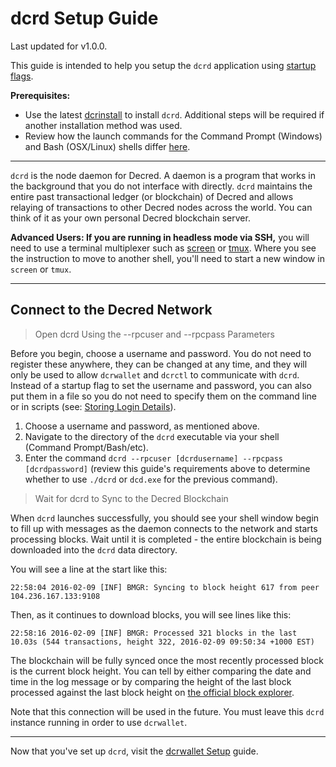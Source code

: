 # **dcrd Setup Guide**

Last updated for v1.0.0.

This guide is intended to help you setup the `dcrd` application using [startup flags](/getting-started/startup-basics.md#startup-command-flags). 

**Prerequisites:**

- Use the latest [dcrinstall](/getting-started/user-guides/cli-installation.md) to install `dcrd`. Additional steps will be required if another installation method was used.
- Review how the launch commands for the Command Prompt (Windows) and Bash (OSX/Linux) shells differ [here](/getting-started/cli-differences.md).

---

`dcrd` is the node daemon for Decred. A daemon is a program that works in the background that you do not interface with directly. `dcrd` maintains the entire past transactional ledger (or blockchain) of Decred and allows relaying of transactions to other Decred nodes across the world. You can think of it as your own personal Decred blockchain server.

**Advanced Users: If you are running in headless mode via SSH,** you
will need to use a terminal multiplexer such as [screen](http://www.howtogeek.com/howto/ubuntu/keep-your-ssh-session-running-when-you-disconnect/)
or [tmux](https://tmux.github.io/). Where you see the instruction to
move to another shell, you'll need to start a new window in `screen`
or `tmux`.

---

## **<i class="fa fa-cloud"></i> Connect to the Decred Network**

> Open dcrd Using the --rpcuser and --rpcpass Parameters

Before you begin, choose a username and password. You do not need to register these anywhere, they can be changed at any time, and they will only be used to allow `dcrwallet` and `dcrctl` to communicate with `dcrd`. Instead of a startup flag to set the username and password, you can also put them in a file so you do not need to specify them on the command line or in scripts (see: [Storing Login Details](/advanced/storing-login-details.md)).

1. Choose a username and password, as mentioned above.
2. Navigate to the directory of the `dcrd` executable via your shell (Command Prompt/Bash/etc).
3. Enter the command `dcrd --rpcuser [dcrdusername] --rpcpass [dcrdpassword]` (review this guide's requirements above to determine whether to use `./dcrd` or `dcd.exe` for the previous command).

> Wait for dcrd to Sync to the Decred Blockchain

When `dcrd` launches successfully, you should see your shell window begin to fill up with messages as the daemon connects to the network and starts processing blocks. Wait until it is completed - the entire blockchain is being downloaded into the `dcrd` data directory. 

You will see a line at the start like this:

```no-highlight
22:58:04 2016-02-09 [INF] BMGR: Syncing to block height 617 from peer 104.236.167.133:9108
```

Then, as it continues to download blocks, you will see lines like this:

```no-highlight
22:58:16 2016-02-09 [INF] BMGR: Processed 321 blocks in the last 10.03s (544 transactions, height 322, 2016-02-09 09:50:34 +1000 EST)
```

The blockchain will be fully synced once the most recently processed block is the current block height. You can tell by either comparing the date and time in the log message or by comparing the height of the last block processed against the last block height on [the official block explorer](https://mainnet.decred.org/).  

Note that this connection will be used in the future. You must leave this `dcrd` instance running in order to use `dcrwallet`.

---

Now that you've set up `dcrd`, visit the [dcrwallet Setup](/getting-started/user-guides/dcrwallet-setup.md) guide.
